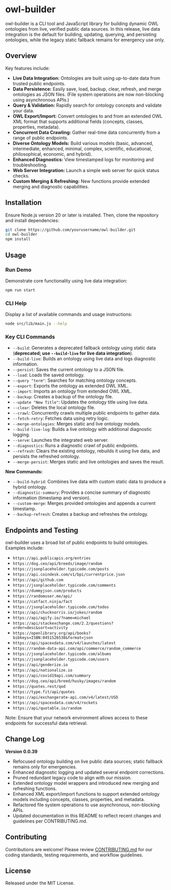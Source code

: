# owl-builder

owl-builder is a CLI tool and JavaScript library for building dynamic OWL ontologies from live, verified public data sources. In this release, live data integration is the default for building, updating, querying, and persisting ontologies, while the legacy static fallback remains for emergency use only.

## Overview

Key features include:

- **Live Data Integration:** Ontologies are built using up-to-date data from trusted public endpoints.
- **Data Persistence:** Easily save, load, backup, clear, refresh, and merge ontologies as JSON files. (File system operations are now non-blocking using asynchronous APIs.)
- **Query & Validation:** Rapidly search for ontology concepts and validate your data.
- **OWL Export/Import:** Convert ontologies to and from an extended OWL XML format that supports additional fields (concepts, classes, properties, metadata).
- **Concurrent Data Crawling:** Gather real-time data concurrently from a range of public endpoints.
- **Diverse Ontology Models:** Build various models (basic, advanced, intermediate, enhanced, minimal, complex, scientific, educational, philosophical, economic, and hybrid).
- **Enhanced Diagnostics:** View timestamped logs for monitoring and troubleshooting.
- **Web Server Integration:** Launch a simple web server for quick status checks.
- **Custom Merging & Refreshing:** New functions provide extended merging and diagnostic capabilities.

## Installation

Ensure Node.js version 20 or later is installed. Then, clone the repository and install dependencies:

```bash
git clone https://github.com/yourusername/owl-builder.git
cd owl-builder
npm install
```

## Usage

### Run Demo

Demonstrate core functionality using live data integration:

```bash
npm run start
```

### CLI Help

Display a list of available commands and usage instructions:

```bash
node src/lib/main.js --help
```

### Key CLI Commands

- `--build`: Generates a deprecated fallback ontology using static data (**deprecated; use `--build-live` for live data integration**).
- `--build-live`: Builds an ontology using live data and logs diagnostic information.
- `--persist`: Saves the current ontology to a JSON file.
- `--load`: Loads the saved ontology.
- `--query "term"`: Searches for matching ontology concepts.
- `--export`: Exports the ontology as extended OWL XML.
- `--import`: Imports an ontology from extended OWL XML.
- `--backup`: Creates a backup of the ontology file.
- `--update "New Title"`: Updates the ontology title using live data.
- `--clear`: Deletes the local ontology file.
- `--crawl`: Concurrently crawls multiple public endpoints to gather data.
- `--fetch-retry`: Fetches data using retry logic.
- `--merge-ontologies`: Merges static and live ontology models.
- `--build-live-log`: Builds a live ontology with additional diagnostic logging.
- `--serve`: Launches the integrated web server.
- `--diagnostics`: Runs a diagnostic crawl of public endpoints.
- `--refresh`: Clears the existing ontology, rebuilds it using live data, and persists the refreshed ontology.
- `--merge-persist`: Merges static and live ontologies and saves the result.

**New Commands:**

- `--build-hybrid`: Combines live data with custom static data to produce a hybrid ontology.
- `--diagnostic-summary`: Provides a concise summary of diagnostic information (timestamp and version).
- `--custom-merge`: Merges provided ontologies and appends a current timestamp.
- `--backup-refresh`: Creates a backup and refreshes the ontology.

## Endpoints and Testing

owl-builder uses a broad list of public endpoints to build ontologies. Examples include:

- `https://api.publicapis.org/entries`
- `https://dog.ceo/api/breeds/image/random`
- `https://jsonplaceholder.typicode.com/posts`
- `https://api.coindesk.com/v1/bpi/currentprice.json`
- `https://api/github.com`
- `https://jsonplaceholder.typicode.com/comments`
- `https://dummyjson.com/products`
- `https://randomuser.me/api/`
- `https://catfact.ninja/fact`
- `https://jsonplaceholder.typicode.com/todos`
- `https://api/chucknorris.io/jokes/random`
- `https://api/agify.io/?name=michael`
- `https://api/stackexchange.com/2.2/questions?order=desc&sort=activity`
- `https://openlibrary.org/api/books?bibkeys=ISBN:0451526538&format=json`
- `https://api/spacexdata.com/v4/launches/latest`
- `https://random-data-api.com/api/commerce/random_commerce`
- `https://jsonplaceholder.typicode.com/albums`
- `https://jsonplaceholder.typicode.com/users`
- `https://api/genderize.io`
- `https://api/nationalize.io`
- `https://api/covid19api.com/summary`
- `https://dog.ceo/api/breed/husky/images/random`
- `https://quotes.rest/qod`
- `https://type.fit/api/quotes`
- `https://api/exchangerate-api.com/v4/latest/USD`
- `https://api/spacexdata.com/v4/rockets`
- `https://api/quotable.io/random`

Note: Ensure that your network environment allows access to these endpoints for successful data retrieval.

## Change Log

**Version 0.0.39**

- Refocused ontology building on live public data sources; static fallback remains only for emergencies.
- Enhanced diagnostic logging and updated several endpoint corrections.
- Pruned redundant legacy code to align with our mission.
- Extended ontology model wrappers and introduced new merging and refreshing functions.
- Enhanced XML export/import functions to support extended ontology models including concepts, classes, properties, and metadata.
- Refactored file system operations to use asynchronous, non-blocking APIs.
- Updated documentation in this README to reflect recent changes and guidelines per CONTRIBUTING.md.

## Contributing

Contributions are welcome! Please review [CONTRIBUTING.md](CONTRIBUTING.md) for our coding standards, testing requirements, and workflow guidelines.

## License

Released under the MIT License.
